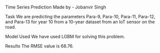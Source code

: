 Time Series Prediction
Made by - Jobanvir Singh

Task
We are predicting the parameters Para-9, Para-10, Para-11, Para-12, and Para-13 for year 10 from a 10-year dataset from an IoT sensor on the road.

Model Used
We have used LGBM for solving this problem.

Results
The RMSE value is 68.76.
